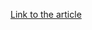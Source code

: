 [Link to the article](https://www.crowdstrike.com/en-us/blog/adaptive-shield-crowdstrike-company-leads-2024-frost-radar-sspm-leadership-report/)

